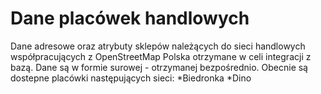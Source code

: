 # Dane placówek handlowych
Dane adresowe oraz atrybuty sklepów należących do sieci handlowych współpracujących z OpenStreetMap Polska otrzymane w celi integracji z bazą.
Dane są w formie surowej - otrzymanej bezpośrednio.
Obecnie są dostepne placówki następujących sieci:
*Biedronka
*Dino
